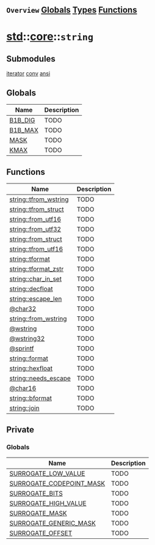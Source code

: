 ## `Overview` [Globals](./globals.md) [Types](./types.md) [Functions](./functions.md)
# [std](./../../std.md)::[core](./../core.md)::`string`
## Submodules
[iterator](./string/iterator.md)
[conv](./string/conv.md)
[ansi](./string/ansi.md)
## Globals
|Name|Description|
|----|-----------|
|[B1B_DIG](#todo)|TODO|
|[B1B_MAX](#todo)|TODO|
|[MASK](#todo)|TODO|
|[KMAX](#todo)|TODO|
## Functions
|Name|Description|
|----|-----------|
|[string::tfrom_wstring](#todo)|TODO|
|[string::tfrom_struct](#todo)|TODO|
|[string::from_utf16](#todo)|TODO|
|[string::from_utf32](#todo)|TODO|
|[string::from_struct](#todo)|TODO|
|[string::tfrom_utf16](#todo)|TODO|
|[string::tformat](#todo)|TODO|
|[string::tformat_zstr](#todo)|TODO|
|[string::char_in_set](#todo)|TODO|
|[string::decfloat](#todo)|TODO|
|[string::escape_len](#todo)|TODO|
|[@char32](#todo)|TODO|
|[string::from_wstring](#todo)|TODO|
|[@wstring](#todo)|TODO|
|[@wstring32](#todo)|TODO|
|[@sprintf](#todo)|TODO|
|[string::format](#todo)|TODO|
|[string::hexfloat](#todo)|TODO|
|[string::needs_escape](#todo)|TODO|
|[@char16](#todo)|TODO|
|[string::bformat](#todo)|TODO|
|[string::join](#todo)|TODO|
## Private
### Globals
|Name|Description|
|----|-----------|
|[SURROGATE_LOW_VALUE](#todo)|TODO|
|[SURROGATE_CODEPOINT_MASK](#todo)|TODO|
|[SURROGATE_BITS](#todo)|TODO|
|[SURROGATE_HIGH_VALUE](#todo)|TODO|
|[SURROGATE_MASK](#todo)|TODO|
|[SURROGATE_GENERIC_MASK](#todo)|TODO|
|[SURROGATE_OFFSET](#todo)|TODO|
